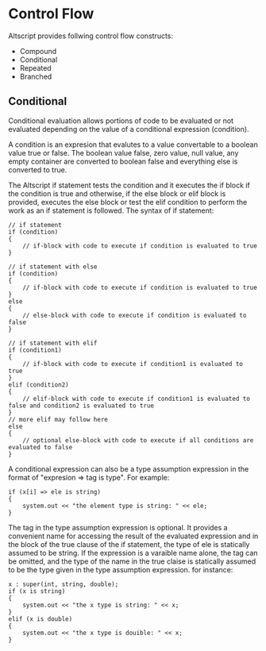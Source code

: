 # Control Flow

Altscript provides follwing control flow constructs:
  * Compound
  * Conditional
  * Repeated
  * Branched
  
## Conditional

Conditional evaluation allows portions of code to be evaluated or not evaluated depending on the value of a conditional expression
(condition).

A condition is an expresion that evalutes to a value convertable to a boolean value true or false.
The boolean value false, zero value, null value, any empty container are converted to boolean false and everything else
is converted to true.

The Altscript if statement tests the condition and it executes the if block if the condition is true and otherwise,
if the else block or elif block is provided, executes the else block or test the elif condition to perform the work
as an if statement is followed. The syntax of if statement:

```altscript
// if statement
if (condition)
{
    // if-block with code to execute if condition is evaluated to true
}

// if statement with else
if (condition)
{
    // if-block with code to execute if condition is evaluated to true
}
else
{
    // else-block with code to execute if condition is evaluated to false
}

// if statement with elif
if (condition1)
{
    // if-block with code to execute if condition1 is evaluated to true
}
elif (condition2)
{
    // elif-block with code to execute if condition1 is evaluated to false and condition2 is evaluated to true
}
// more elif may follow here
else
{
    // optional else-block with code to execute if all conditions are evaluated to false
}

```

A conditional expression can also be a type assumption expression in the format of "expresion => tag is type". For example:

```altscript
if (x[i] => ele is string)
{
    system.out << "the element type is string: " << ele;
}
```

The tag in the type assumption expression is optional. It provides a convenient name for accessing the result of the evaluated expression
and in the block of the true clause of the if statement, the type of ele is statically assumed to be string. If the expression is a varaible name alone,
the tag can be omitted, and the type of the name in the true claise is statically assumed to be the type given in the type assumption expression.
for instance:

```altscript
x : super(int, string, double);
if (x is string)
{
    system.out << "the x type is string: " << x;
}
elif (x is double)
{
    system.out << "the x type is douible: " << x;
}
```

